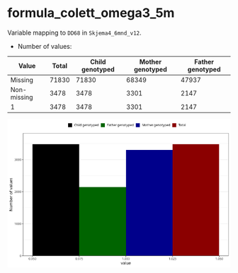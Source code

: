 # formula_colett_omega3_5m
Variable mapping to `DD68` in `Skjema4_6mnd_v12`.
- Number of values:

| Value | Total | Child genotyped | Mother genotyped | Father genotyped |
| ----- | ----- | --------------- | ---------------- | ---------------- |
| Missing | 71830 | 71830 | 68349 | 47937 |
| Non-missing | 3478 | 3478 | 3301 | 2147 |
| 1 | 3478 | 3478 | 3301 | 2147 |



![](formula_colett_omega3_5m_n.png)



